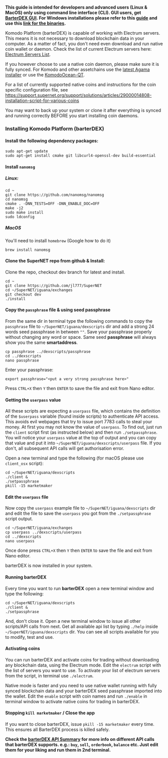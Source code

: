 **This guide is intended for developers and advanced users (Linux & MacOS) only using command line interface (CLI). GUI users, get [BarterDEX GUI](https://github.com/KomodoPlatform/BarterDEX). For Windows installations please refer to this [guide](https://komodo-platform.readthedocs.io/en/latest/komodoplatform/install-barterDEX-CLI-windows.html) and use this [link for the binaries](https://github.com/KomodoPlatform/BarterDEX/tree/dev/assets/bin/win64).**

Komodo Platform (barterDEX) is capable of working with Electrum servers. This means it is not necessary to download blockchain data in your computer. As a matter of fact, you don't need even download and run native coin wallet or daemon.
Check the list of current Electrum servers here: [Electrum Servers List](https://github.com/KomodoPlatform/KomodoPlatform/wiki/Electrum-servers-list).

If you however choose to use a native coin daemon, please make sure it is fully synced. For Komodo and other assetchains use the [latest Agama installer](https://artifacts.supernet.org/latest/) or use the [KomodoOcean-QT](https://github.com/DeckerSU/komodo-qt/releases).

For a list of currently supported native coins and instructions for the coin specific configuration file, see https://support.supernet.org/support/solutions/articles/29000014808-installation-script-for-various-coins

You may want to back up your system or clone it after everything is synced and running correctly BEFORE you start installing coin daemons.

### Installing Komodo Platform (barterDEX)

#### Install the following dependency packages:

```shell
sudo apt-get update
sudo apt-get install cmake git libcurl4-openssl-dev build-essential
```

#### Install `nanomsg`

##### Linux:

```shell
cd ~
git clone https://github.com/nanomsg/nanomsg
cd nanomsg
cmake . -DNN_TESTS=OFF -DNN_ENABLE_DOC=OFF
make -j2
sudo make install
sudo ldconfig
```

##### MacOS
You'll need to install `homebrew` (Google how to do it)

```
brew install nanomsg
```

#### Clone the SuperNET repo from github & Install:
Clone the repo, checkout dev branch for latest and install.

```shell
cd ~
git clone https://github.com/jl777/SuperNET
cd ~/SuperNET/iguana/exchanges
git checkout dev
./install
```

#### Copy the `passphrase` file & using seed passphrase

From the same dir in terminal type the following commands to copy the `passphrase` file to `~/SuperNET/iguana/dexscripts` dir and add a strong 24 words seed passphrase in between `""`. Save your passphrase properly without changing any word or space. Same seed **passphrase** will always show you the same **smartaddress**.

```shell
cp passphrase ../dexscripts/passphrase
cd ../dexscripts
nano passphrase
```
Enter your passphrase:

`export passphrase="<put a very strong passphrase here>"`

Press `CTRL+X` then `Y` then `ENTER` to save the file and exit from Nano editor.

#### Getting the `userpass` value

All these scripts are expecting a `userpass` file, which contains the definition of the `$userpass` variable (found inside scripts) to authenticate API access. This avoids evil webpages that try to issue port 7783 calls to steal your money. At first you may not know the value of `userpass`. To find out, just run the `client` script first (as instructed below) and then run `./setpassphrase`. You will notice your `userpass` value at the top of output and you can copy that value and put it into `~/SuperNET/iguana/dexscripts/userpass` file. If you don't, all subsequent API calls will get authorisation error.

Open a new terminal and type the following (for macOS please use `client_osx` script):

```shell
cd ~/SuperNET/iguana/dexscripts
./client &
./setpassphrase
pkill -15 marketmaker
```
#### Edit the `userpass` file
Now copy the `userpass` example file to `~/SuperNET/iguana/dexscripts` dir and edit the file to save the `userpass` you got from the `./setpassphrase` script output.

```shell
cd ~/SuperNET/iguana/exchanges
cp userpass ../dexscripts/userpass
cd ../dexscripts
nano userpass
```

Once done press `CTRL+X` then `Y` then `ENTER` to save the file and exit from Nano editor.

barterDEX is now installed in your system.

#### Running barterDEX

Every time you want to run **barterDEX** open a new terminal window and type the following:
```shell
cd ~/SuperNET/iguana/dexscripts
./client &
./setpassphrase
```
And, don't close it. Open a new terminal window to issue all other scripts/API calls from next. Get all available api list by typing `./help` inside `~/SuperNET/iguana/dexscripts` dir. You can see all scripts available for you to modify, test and use.

#### Activating coins

You can run barterDEX and activate coins for trading without downloading any blockchain data, using the Electrum mode. Edit the `electrum` script with the list of servers you want to use.
To activate your list of electrum servers from the script, in terminal use `./electrum`.

Native mode is faster and you need to use native wallet running with fully synced blockchain data and your barterDEX seed passphrase imported into the wallet. Edit the `enable` script with coin names and run `./enable` in terminal window to activate native coins for trading in barterDEX.

#### Stopping `kill marketmaker` / Close the app

If you want to close barterDEX, issue `pkill -15 marketmaker` every time. This ensures all BarterDEX process is killed safely.

**Check the [barterDEX API Summary](https://github.com/KomodoPlatform/KomodoPlatform/wiki/BarterDEX-API-Summary-by-Category) for more info on different API calls that barterDEX supports. e.g.: `buy`, `sell`, `orderbook`, `balance` etc. Just edit them for your liking and run them in 2nd terminal.**